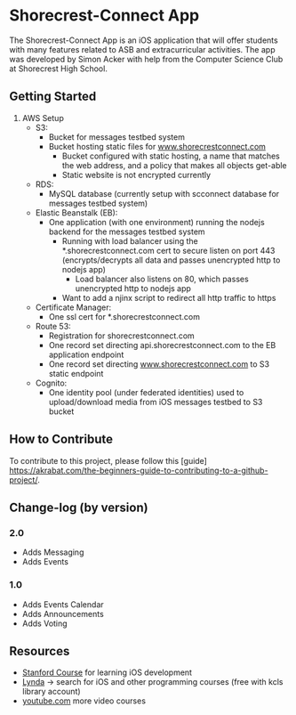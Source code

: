 # Shorecrest-Connect App

The Shorecrest-Connect App is an iOS application that will offer students with many features related to ASB and extracurricular activities. The app was developed by Simon Acker with help from the Computer Science Club at Shorecrest High School.


## Getting Started
1. AWS Setup
   - S3:
      - Bucket for messages testbed system
      - Bucket hosting static files for www.shorecrestconnect.com
         - Bucket configured with static hosting, a name that matches the web address, and a policy that makes all objects get-able
         - Static website is not encrypted currently
   - RDS:
      - MySQL database (currently setup with scconnect database for messages testbed system)
   - Elastic Beanstalk (EB):
      - One application (with one environment) running the nodejs backend for the messages testbed system
         - Running with load balancer using the *.shorecrestconnect.com cert to secure listen on port 443 (encrypts/decrypts all data and passes unencrypted http to nodejs app)
            - Load balancer also listens on 80, which passes unencrypted http to nodejs app
         - Want to add a njinx script to redirect all http traffic to https
   - Certificate Manager:
      - One ssl cert for *.shorecrestconnect.com
   - Route 53:
      - Registration for shorecrestconnect.com
      - One record set directing api.shorecrestconnect.com to the EB application endpoint
      - One record set directing www.shorecrestconnect.com to S3 static endpoint
   - Cognito:
      - One identity pool (under federated identities) used to upload/download media from iOS messages testbed to S3 bucket

## How to Contribute

To contribute to this project, please follow this [guide] https://akrabat.com/the-beginners-guide-to-contributing-to-a-github-project/.

## Change-log (by version)

### 2.0
* Adds Messaging
* Adds Events

### 1.0
* Adds Events Calendar
* Adds Announcements
* Adds Voting

## Resources

 * [Stanford Course](https://itunes.apple.com/us/course/developing-ios-9-apps-swift/id1104579961) for learning iOS development
 * [Lynda](https://www.lynda.com) -> search for iOS and other programming courses (free with kcls library account)
 * [youtube.com](https://www.youtube.com) more video courses
